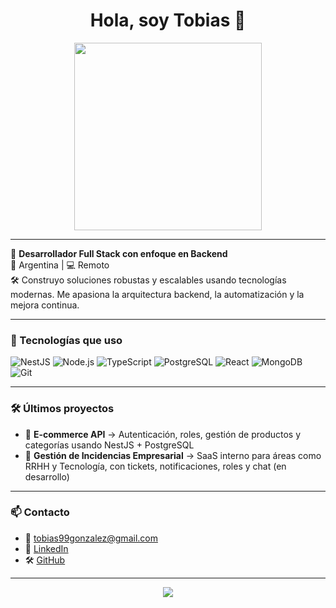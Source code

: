 <h1 align="center">Hola, soy Tobias 👋</h1>

<p align="center">
  <img src="https://media.giphy.com/media/qgQUggAC3Pfv687qPC/giphy.gif" width="300" />
</p>

---

🎯 **Desarrollador Full Stack con enfoque en Backend**  
📍 Argentina | 💻 Remoto  
🛠️ Construyo soluciones robustas y escalables usando tecnologías modernas. Me apasiona la arquitectura backend, la automatización y la mejora continua.

---

### 🚀 Tecnologías que uso

![NestJS](https://img.shields.io/badge/-NestJS-E0234E?style=for-the-badge&logo=nestjs&logoColor=white)
![Node.js](https://img.shields.io/badge/-Node.js-339933?style=for-the-badge&logo=node.js&logoColor=white)
![TypeScript](https://img.shields.io/badge/-TypeScript-3178C6?style=for-the-badge&logo=typescript&logoColor=white)
![PostgreSQL](https://img.shields.io/badge/-PostgreSQL-4169E1?style=for-the-badge&logo=postgresql&logoColor=white)
![React](https://img.shields.io/badge/-React-61DAFB?style=for-the-badge&logo=react&logoColor=black)
![MongoDB](https://img.shields.io/badge/-MongoDB-47A248?style=for-the-badge&logo=mongodb&logoColor=white)
![Git](https://img.shields.io/badge/-Git-F05032?style=for-the-badge&logo=git&logoColor=white)

---

### 🛠️ Últimos proyectos

- 🎯 **E-commerce API** → Autenticación, roles, gestión de productos y categorías usando NestJS + PostgreSQL
- 💬 **Gestión de Incidencias Empresarial** → SaaS interno para áreas como RRHH y Tecnología, con tickets, notificaciones, roles y chat (en desarrollo)

---

### 📫 Contacto

- 📧 tobias99gonzalez@gmail.com  
- 💼 [LinkedIn](https://linkedin.com)  
- 🛠️ [GitHub](https://github.com/tobias99gonzalez)

---

<p align="center">
  <img src="https://github-readme-stats.vercel.app/api?username=tobias99gonzalez&show_icons=true&theme=radical" />
</p>
